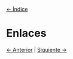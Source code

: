 [<- Índice](../Internet%20of%20Things%20(IoT).md)

# Enlaces

[<- Anterior](Codigos%20AES.md) | [Siguiente ->](Codigos%20de%20Control%20PID.md)